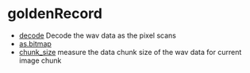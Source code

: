 # goldenRecord



+ [decode](goldenRecord/decode.1) Decode the wav data as the pixel scans
+ [as.bitmap](goldenRecord/as.bitmap.1) 
+ [chunk_size](goldenRecord/chunk_size.1) measure the data chunk size of the wav data for current image chunk
